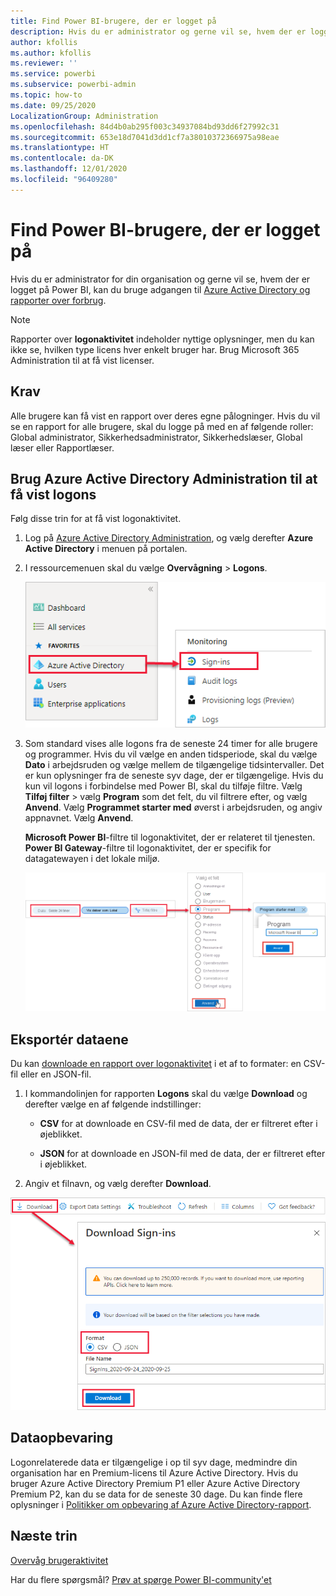 ```yaml
---
title: Find Power BI-brugere, der er logget på
description: Hvis du er administrator og gerne vil se, hvem der er logget på Power BI, kan du bruge adgangen til Azure Active Directory og rapporter over forbrug/
author: kfollis
ms.author: kfollis
ms.reviewer: ''
ms.service: powerbi
ms.subservice: powerbi-admin
ms.topic: how-to
ms.date: 09/25/2020
LocalizationGroup: Administration
ms.openlocfilehash: 84d4b0ab295f003c34937084bd93dd6f27992c31
ms.sourcegitcommit: 653e18d7041d3dd1cf7a38010372366975a98eae
ms.translationtype: HT
ms.contentlocale: da-DK
ms.lasthandoff: 12/01/2020
ms.locfileid: "96409280"
---
```

# <a name="find-power-bi-users-that-have-signed-in"></a>Find Power BI-brugere, der er logget på

Hvis du er administrator for din organisation og gerne vil se, hvem der er logget på Power BI, kan du bruge adgangen til [Azure Active Directory og rapporter over forbrug](/azure/active-directory/reports-monitoring/concept-sign-ins).

> [!NOTE]
> Rapporter over **logonaktivitet** indeholder nyttige oplysninger, men du kan ikke se, hvilken type licens hver enkelt bruger har. Brug Microsoft 365 Administration til at få vist licenser.

## <a name="requirements"></a>Krav

Alle brugere kan få vist en rapport over deres egne pålogninger. Hvis du vil se en rapport for alle brugere, skal du logge på med en af følgende roller: Global administrator, Sikkerhedsadministrator, Sikkerhedslæser, Global læser eller Rapportlæser.

## <a name="use-the-azure-active-directory-admin-center-to-view-sign-ins"></a>Brug Azure Active Directory Administration til at få vist logons

Følg disse trin for at få vist logonaktivitet.

1. Log på [Azure Active Directory Administration](https://aad.portal.azure.com), og vælg derefter **Azure Active Directory** i menuen på portalen.

1. I ressourcemenuen skal du vælge **Overvågning** > **Logons**.
   
    ![Skærmbillede af Azure Active Directory Administration, hvor logonmuligheder er fremhævet.](media/service-admin-access-usage/azure-portal-sign-ins.png)

1. Som standard vises alle logons fra de seneste 24 timer for alle brugere og programmer. Hvis du vil vælge en anden tidsperiode, skal du vælge **Dato** i arbejdsruden og vælge mellem de tilgængelige tidsintervaller. Det er kun oplysninger fra de seneste syv dage, der er tilgængelige. Hvis du kun vil logons i forbindelse med Power BI, skal du tilføje filtre. Vælg **Tilføj filter** > vælg **Program** som det felt, du vil filtrere efter, og vælg **Anvend**. Vælg **Programmet starter med** øverst i arbejdsruden, og angiv appnavnet. Vælg **Anvend**.

    **Microsoft Power BI**-filtre til logonaktivitet, der er relateret til tjenesten. **Power BI Gateway**-filtre til logonaktivitet, der er specifik for datagatewayen i det lokale miljø.
   
    ![Skærmbillede af filteret for logonaktivitet med feltet Programmer fremhævet.](media/service-admin-access-usage/sign-in-filter.png)

## <a name="export-the-data"></a>Eksportér dataene

Du kan [downloade en rapport over logonaktivitet](/azure/active-directory/reports-monitoring/quickstart-download-sign-in-report) i et af to formater: en CSV-fil eller en JSON-fil.

1. I kommandolinjen for rapporten **Logons** skal du vælge **Download** og derefter vælge en af følgende indstillinger:

   * **CSV** for at downloade en CSV-fil med de data, der er filtreret efter i øjeblikket.

   * **JSON** for at downloade en JSON-fil med de data, der er filtreret efter i øjeblikket.

2. Angiv et filnavn, og vælg derefter **Download**.

![Skærmbillede af dataeksporten med indstillingen Download fremhævet.](media/service-admin-access-usage/download-sign-in-data-csv.png)

## <a name="data-retention"></a>Dataopbevaring

Logonrelaterede data er tilgængelige i op til syv dage, medmindre din organisation har en Premium-licens til Azure Active Directory. Hvis du bruger Azure Active Directory Premium P1 eller Azure Active Directory Premium P2, kan du se data for de seneste 30 dage. Du kan finde flere oplysninger i [Politikker om opbevaring af Azure Active Directory-rapport](/azure/active-directory/reports-monitoring/reference-reports-data-retention).

## <a name="next-steps"></a>Næste trin

[Overvåg brugeraktivitet](service-admin-auditing.md)

Har du flere spørgsmål? [Prøv at spørge Power BI-community'et](https://community.powerbi.com/)